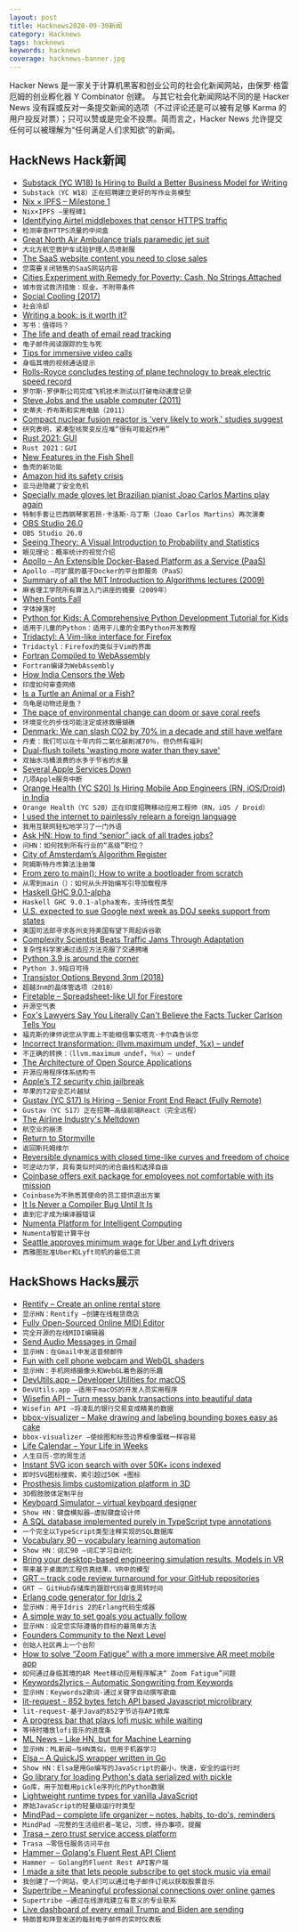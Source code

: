 ```yaml
---
layout: post
title: Hacknews2020-09-30新闻
category: Hacknews
tags: hacknews
keywords: hacknews
coverage: hacknews-banner.jpg
---
```


Hacker News 是一家关于计算机黑客和创业公司的社会化新闻网站，由保罗·格雷厄姆的创业孵化器 Y Combinator 创建。
与其它社会化新闻网站不同的是 Hacker News 没有踩或反对一条提交新闻的选项（不过评论还是可以被有足够 Karma 的用户投反对票）；只可以赞或是完全不投票。简而言之，Hacker News 允许提交任何可以被理解为“任何满足人们求知欲”的新闻。

## HackNews Hack新闻


- [Substack (YC W18) Is Hiring to Build a Better Business Model for Writing](https://substack.com/jobs)
- `Substack（YC W18）正在招聘建立更好的写作业务模型`
- [Nix × IPFS – Milestone 1](https://blog.ipfs.io/2020-09-08-nix-ipfs-milestone-1/)
- `Nix×IPFS –里程碑1`
- [Identifying Airtel middleboxes that censor HTTPS traffic](http://iamkush.me/sni-airtel/)
- `检测审查HTTPS流量的中间盒`
- [Great North Air Ambulance trials paramedic jet suit](https://www.bbc.co.uk/news/uk-england-54331994)
- `大北方航空救护车试验护理人员喷射服`
- [The SaaS website content you need to close sales](https://www.mikesonders.com/saas-website-content/)
- `您需要关闭销售的SaaS网站内容`
- [Cities Experiment with Remedy for Poverty: Cash, No Strings Attached](https://www.wsj.com/articles/cities-experiment-with-remedy-for-poverty-cash-no-strings-attached-11601371801)
- `城市尝试救济措施：现金，不附带条件`
- [Social Cooling (2017)](https://www.socialcooling.com/)
- `社会冷却`
- [Writing a book: is it worth it?](https://martin.kleppmann.com/2020/09/29/is-book-writing-worth-it.html)
- `写书：值得吗？`
- [The life and death of email read tracking](https://missiveapp.com/blog/life-and-death-of-read-tracking)
- `电子邮件阅读跟踪的生与死`
- [Tips for immersive video calls](https://www.benkuhn.net/vc/)
- `身临其境的视频通话提示`
- [Rolls-Royce concludes testing of plane technology to break electric speed record](https://techxplore.com/news/2020-09-rolls-royce-plane-technology-electric.html)
- `罗尔斯·罗伊斯公司完成飞机技术测试以打破电动速度记录`
- [Steve Jobs and the usable computer (2011)](https://www.w3.org/blog/2011/10/steve-jobs/)
- `史蒂夫·乔布斯和实用电脑（2011）`
- [Compact nuclear fusion reactor is 'very likely to work,' studies suggest](https://www.nytimes.com/2020/09/29/climate/nuclear-fusion-reactor.html)
- `研究表明，紧凑型核聚变反应堆“很有可能起作用”`
- [Rust 2021: GUI](https://raphlinus.github.io/rust/druid/2020/09/28/rust-2021.html)
- `Rust 2021：GUI`
- [New Features in the Fish Shell](https://lwn.net/SubscriberLink/832429/5a786cc0fed26353/)
- `鱼壳的新功能`
- [Amazon hid its safety crisis](https://www.revealnews.org/article/how-amazon-hid-its-safety-crisis/)
- `亚马逊隐藏了安全危机`
- [Specially made gloves let Brazilian pianist Joao Carlos Martins play again](https://www.chicagotribune.com/consumer-reviews/sns-magic-gloves-helped-brazilian-pianist-joao-carlos-martins-play-20200123-3jydwt47rjgd7bddvz4fc252a4-story.html)
- `特制手套让巴西钢琴家若昂·卡洛斯·马丁斯（Joao Carlos Martins）再次演奏`
- [OBS Studio 26.0](https://github.com/obsproject/obs-studio/releases/tag/26.0.0)
- `OBS Studio 26.0`
- [Seeing Theory: A Visual Introduction to Probability and Statistics](https://seeing-theory.brown.edu/index.html)
- `眼见理论：概率统计的视觉介绍`
- [Apollo – An Extensible Docker-Based Platform as a Service (PaaS)](https://gitlab.com/p3r.one/apollo)
- `Apollo –可扩展的基于Docker的平台即服务（PaaS）`
- [Summary of all the MIT Introduction to Algorithms lectures (2009)](https://catonmat.net/summary-of-mit-introduction-to-algorithms)
- `麻省理工学院所有算法入门讲座的摘要（2009年）`
- [When Fonts Fall](https://www.figma.com/blog/when-fonts-fall/)
- `字体掉落时`
- [Python for Kids: A Comprehensive Python Development Tutorial for Kids](https://github.com/mytechnotalent/Python-For-Kids)
- `适用于儿童的Python：适用于儿童的全面Python开发教程`
- [Tridactyl: A Vim-like interface for Firefox](https://github.com/tridactyl/tridactyl)
- `Tridactyl：Firefox的类似于Vim的界面`
- [Fortran Compiled to WebAssembly](https://github.com/StarGate01/Full-Stack-Fortran)
- `Fortran编译为WebAssembly`
- [How India Censors the Web](http://iamkush.me/how-india-censors-the-web/)
- `印度如何审查网络`
- [Is a Turtle an Animal or a Fish?](https://www.laphamsquarterly.org/roundtable/turtle-animal-or-fish)
- `乌龟是动物还是鱼？`
- [The pace of environmental change can doom or save coral reefs](https://phys.org/news/2020-09-pace-environmental-doom-coral-reefs.html)
- `环境变化的步伐可能注定或拯救珊瑚礁`
- [Denmark: We can slash CO2 by 70% in a decade and still have welfare](https://www.reuters.com/article/us-climate-change-denmark/denmark-we-can-slash-co2-by-70-in-a-decade-and-still-have-welfare-idUSKBN26K27E)
- `丹麦：我们可以在十年内将二氧化碳削减70％，但仍然有福利`
- [Dual-flush toilets 'wasting more water than they save'](https://www.theguardian.com/environment/2020/sep/29/dual-flush-toilets-wasting-more-water-than-they-save)
- `双抽水马桶浪费的水多于节省的水量`
- [Several Apple Services Down](https://www.apple.com/support/systemstatus/)
- `几项Apple服务中断`
- [Orange Health (YC S20) Is Hiring Mobile App Engineers (RN, iOS/Droid) in India](https://angel.co/company/orange-health/jobs/945677-experienced-mobile-app-engineer-react-native-ios-android)
- `Orange Health（YC S20）正在印度招聘移动应用工程师（RN，iOS / Droid）`
- [I used the internet to painlessly relearn a foreign language](https://medium.com/@robertwiblin/how-i-used-the-internet-to-painlessly-relearn-a-foreign-language-and-you-could-to-63139f0dc5b6)
- `我用互联网轻松地学习了一门外语`
- [Ask HN: How to find “senior” jack of all trades jobs?](item?id=24634939)
- `问HN：如何找到所有行业的“高级”职位？`
- [City of Amsterdam’s Algorithm Register](https://algoritmeregister.amsterdam.nl/en/ai-register/)
- `阿姆斯特丹市算法注册簿`
- [From zero to main(): How to write a bootloader from scratch](https://interrupt.memfault.com/blog/how-to-write-a-bootloader-from-scratch)
- `从零到main（）：如何从头开始编写引导加载程序`
- [Haskell GHC 9.0.1-alpha](https://mail.haskell.org/pipermail/ghc-devs/2020-September/019286.html)
- `Haskell GHC 9.0.1-alpha发布，支持线性类型`
- [U.S. expected to sue Google next week as DOJ seeks support from states](https://www.reuters.com/article/us-tech-antitrust-google/u-s-expected-to-sue-google-next-week-as-doj-seeks-support-from-states-idUSKBN26K3SR)
- `美国司法部寻求各州支持美国有望下周起诉谷歌`
- [Complexity Scientist Beats Traffic Jams Through Adaptation](https://www.quantamagazine.org/complexity-scientist-beats-traffic-jams-through-adaptation-20200928/)
- `复杂性科学家通过适应方法克服了交通拥堵`
- [Python 3.9 is around the corner](https://lwn.net/Articles/831783/)
- `Python 3.9指日可待`
- [Transistor Options Beyond 3nm (2018)](https://semiengineering.com/transistor-options-beyond-3nm/)
- `超越3nm的晶体管选项（2018）`
- [Firetable – Spreadsheet-like UI for Firestore](https://firetable.io/)
- `开源空气表`
- [Fox's Lawyers Say You Literally Can't Believe the Facts Tucker Carlson Tells You](https://www.npr.org/2020/09/29/917747123/you-literally-cant-believe-the-facts-tucker-carlson-tells-you-so-say-fox-s-lawye)
- `福克斯的律师说您从字面上不能相信事实塔克·卡尔森告诉您`
- [Incorrect transformation: (llvm.maximum undef, %x) – undef](https://bugs.llvm.org/show_bug.cgi?id=47567)
- `不正确的转换：（llvm.maximum undef，％x）– undef`
- [The Architecture of Open Source Applications](http://aosabook.org)
- `开源应用程序体系结构书`
- [Apple’s T2 security chip jailbreak](https://reportcybercrime.com/hackers-jailbreak-apples-t2-security-chip-powered-by-bridgeos/)
- `苹果的T2安全芯片越狱`
- [Gustav (YC S17) Is Hiring – Senior Front End React (Fully Remote)](https://gustav-technologies-inc.breezy.hr/p/e2cdec295d2001)
- `Gustav（YC S17）正在招聘–高级前端React（完全远程）`
- [The Airline Industry's Meltdown](https://www.theguardian.com/world/2020/sep/29/inside-the-airline-industry-meltdown-coronavirus-pandemic)
- `航空业的崩溃`
- [Return to Stormville](http://www.os2museum.com/wp/return-to-stormville/)
- `返回斯托姆维尔`
- [Reversible dynamics with closed time-like curves and freedom of choice](https://iopscience.iop.org/article/10.1088/1361-6382/aba4bc)
- `可逆动力学，具有类似时间的闭合曲线和选择自由`
- [Coinbase offers exit package for employees not comfortable with its mission](https://www.theblockcrypto.com/post/79247/coinbase-offers-exit-package-for-employees-not-comfortable-with-its-mission)
- `Coinbase为不熟悉其使命的员工提供退出方案`
- [It Is Never a Compiler Bug Until It Is](http://r6.ca/blog/20200929T023701Z.html)
- `直到它才成为编译器错误`
- [Numenta Platform for Intelligent Computing](https://github.com/numenta/nupic)
- `Numenta智能计算平台`
- [Seattle approves minimum wage for Uber and Lyft drivers](https://www.cnet.com/news/seattle-approves-minimum-wage-for-uber-and-lyft-drivers/)
- `西雅图批准Uber和Lyft司机的最低工资`


## HackShows Hacks展示

- [ Rentify – Create an online rental store](https://rentify.store)
- `显示HN：Rentify –创建在线租赁商店`
- [ Fully Open-Sourced Online MIDI Editor](https://signal.vercel.app/)
- `完全开源的在线MIDI编辑器`
- [ Send Audio Messages in Gmail](https://nat.app/gmail-record-audio)
- `显示HN：在Gmail中发送音频邮件`
- [ Fun with cell phone webcam and WebGL shaders](https://acidicworks.github.io/AcidFilters/)
- `显示HN：手机网络摄像头和WebGL着色器的乐趣`
- [ DevUtils.app – Developer Utilities for macOS](item?id=24604291)
- `DevUtils.app –适用于macOS的开发人员实用程序`
- [ Wisefin API – Turn messy bank transactions into beautiful data](https://wisefin.ai?hn)
- `Wisefin API –将凌乱的银行交易变成精美的数据`
- [ bbox-visualizer – Make drawing and labeling bounding boxes easy as cake](https://github.com/shoumikchow/bbox-visualizer)
- `bbox-visualizer –使绘图和标签边界框像蛋糕一样容易`
- [ Life Calendar – Your Life in Weeks](https://life-calendar-in-weeks.vercel.app)
- `人生日历-您的周生活`
- [ Instant SVG icon search with over 50K+ icons indexed](https://iconsear.ch/search.html)
- `即时SVG图标搜索，索引超过50K +图标`
- [ Prosthesis limbs customization platform in 3D](http://coleg.co)
- `3D假肢肢体定制平台`
- [ Keyboard Simulator – virtual keyboard designer](https://keyboardsimulator.xyz/)
- `Show HN：键盘模拟器–虚拟键盘设计师`
- [ A SQL database implemented purely in TypeScript type annotations](https://github.com/codemix/ts-sql)
- `一个完全以TypeScript类型注释实现的SQL数据库`
- [ Vocabulary 90 – vocabulary learning automation](https://gsuite.google.com/marketplace/app/vocabulary_90/637385062408)
- `Show HN：词汇90 –词汇学习自动化`
- [ Bring your desktop-based engineering simulation results, Models in VR](http://visulity.com)
- `带来基于桌面的工程仿真结果，VR中的模型`
- [ GRT – track code review turnaround for your GitHub repositories](https://github.com/aavshr/grt)
- `GRT – GitHub存储库的跟踪代码审查周转时间`
- [ Erlang code generator for Idris 2](https://github.com/chrrasmussen/Idris2-Erlang)
- `显示HN：用于Idris 2的Erlang代码生成器`
- [ A simple way to set goals you actually follow](https://motion.hoanhan.co/)
- `显示HN：设定您实际遵循的目标的最简单方法`
- [ Founders Community to the Next Level](https://peerpull.com/)
- `创始人社区再上一个台阶`
- [ How to solve “Zoom Fatigue” with a more immersive AR meet mobile app](https://varaxr.com)
- `如何通过身临其境的AR Meet移动应用程序解决“ Zoom Fatigue”问题`
- [ Keywords2lyrics – Automatic Songwriting from Keywords](http://lyrics.mathigatti.com/)
- `显示HN：Keywords2歌词-通过关键字自动撰写歌曲`
- [ lit-request - 852 bytes fetch API based Javascript microlibrary](https://github.com/thobyv/lit-request#readme)
- `lit-request-基于Java的852字节访存API微库`
- [ A progress bar that plays lofi music while waiting](https://github.com/sri-rad/tqdj)
- `等待时播放lofi音乐的进度条`
- [ ML News – Like HN, but for Machine Learning](http://mln.dev)
- `显示HN：ML新闻–与HN类似，但用于机器学习`
- [ Elsa – A QuickJS wrapper written in Go](https://github.com/elsaland/elsa)
- `Show HN：Elsa是用Go编写的JavaScript的最小，快速，安全的运行时`
- [ Go library for loading Python's data serialized with pickle](https://github.com/nlpodyssey/gopickle)
- `Go库，用于加载用pickle序列化的Python数据`
- [ Lightweight runtime types for vanilla JavaScript](https://github.com/cris691/vanillatype)
- `原始JavaScript的轻量级运行时类型`
- [ MindPad – complete life organizer – notes, habits, to-do's, reminders](https://www.mindpad.io)
- `MindPad –完整的生活组织者–笔记，习惯，待办事项，提醒`
- [ Trasa – zero trust service access platform](https://www.trasa.io/)
- `Trasa –零信任服务访问平台`
- [ Hammer – Golang's Fluent Rest API Client](https://github.com/ShaileshSurya/hammer)
- `Hammer – Golang的Fluent Rest API客户端`
- [ I made a site that lets people subscribe to get stock music via email](https://soundstash.io/)
- `我创建了一个网站，使人们可以通过电子邮件订阅以获取股票音乐`
- [ Supertribe – Meaningful professional connections over online games](https://supertribe.gg)
- `Supertribe –通过在线游戏建立有意义的专业联系`
- [ Live dashboard of every email Trump and Biden are sending](https://sendview.io/trump-v-biden)
- `特朗普和拜登发送的每封电子邮件的实时仪表板`

